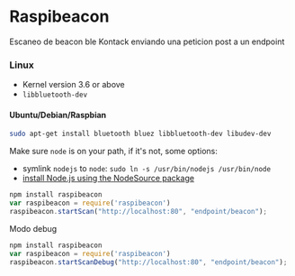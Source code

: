# Raspibeacon

Escaneo de beacon ble Kontack enviando una peticion post a un endpoint

### Linux

 * Kernel version 3.6 or above
 * ```libbluetooth-dev```

#### Ubuntu/Debian/Raspbian

```sh
sudo apt-get install bluetooth bluez libbluetooth-dev libudev-dev
```

Make sure ```node``` is on your path, if it's not, some options:
 * symlink ```nodejs``` to ```node```: ```sudo ln -s /usr/bin/nodejs /usr/bin/node```
 * [install Node.js using the NodeSource package](https://nodejs.org/en/download/package-manager/#debian-and-ubuntu-based-linux-distributions)



```js
npm install raspibeacon
var raspibeacon = require('raspibeacon')
raspibeacon.startScan("http://localhost:80", "endpoint/beacon");
```

Modo debug
```js
npm install raspibeacon
var raspibeacon = require('raspibeacon')
raspibeacon.startScanDebug("http://localhost:80", "endpoint/beacon");
```
